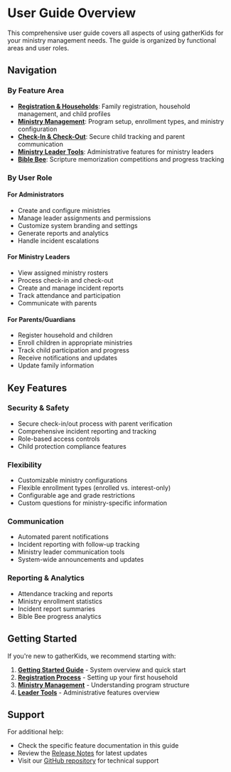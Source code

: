 # User Guide Overview

This comprehensive user guide covers all aspects of using gatherKids for your ministry management needs. The guide is organized by functional areas and user roles.

## Navigation

### By Feature Area

- **[Registration & Households](./registration/getting-started)**: Family registration, household management, and child profiles
- **[Ministry Management](./ministry-management/overview)**: Program setup, enrollment types, and ministry configuration  
- **[Check-In & Check-Out](./check-in-out/overview)**: Secure child tracking and parent communication
- **[Ministry Leader Tools](./leader-tools/dashboard)**: Administrative features for ministry leaders
- **[Bible Bee](./bible-bee/overview)**: Scripture memorization competitions and progress tracking

### By User Role

#### For Administrators
- Create and configure ministries
- Manage leader assignments and permissions
- Customize system branding and settings
- Generate reports and analytics
- Handle incident escalations

#### For Ministry Leaders  
- View assigned ministry rosters
- Process check-in and check-out
- Create and manage incident reports
- Track attendance and participation
- Communicate with parents

#### For Parents/Guardians
- Register household and children
- Enroll children in appropriate ministries
- Track child participation and progress
- Receive notifications and updates
- Update family information

## Key Features

### Security & Safety
- Secure check-in/out process with parent verification
- Comprehensive incident reporting and tracking
- Role-based access controls
- Child protection compliance features

### Flexibility
- Customizable ministry configurations
- Flexible enrollment types (enrolled vs. interest-only)
- Configurable age and grade restrictions
- Custom questions for ministry-specific information

### Communication
- Automated parent notifications
- Incident reporting with follow-up tracking
- Ministry leader communication tools
- System-wide announcements and updates

### Reporting & Analytics
- Attendance tracking and reports
- Ministry enrollment statistics
- Incident report summaries
- Bible Bee progress analytics

## Getting Started

If you're new to gatherKids, we recommend starting with:

1. **[Getting Started Guide](../getting-started)** - System overview and quick start
2. **[Registration Process](./registration/getting-started)** - Setting up your first household
3. **[Ministry Management](./ministry-management/overview)** - Understanding program structure
4. **[Leader Tools](./leader-tools/dashboard)** - Administrative features overview

## Support

For additional help:
- Check the specific feature documentation in this guide
- Review the [Release Notes](/releases) for latest updates
- Visit our [GitHub repository](https://github.com/tzlukoma/gather-kids) for technical support